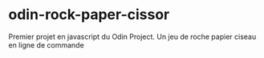 # odin-rock-paper-cissor
Premier projet en javascript du Odin Project. Un jeu de roche papier ciseau en ligne de commande
